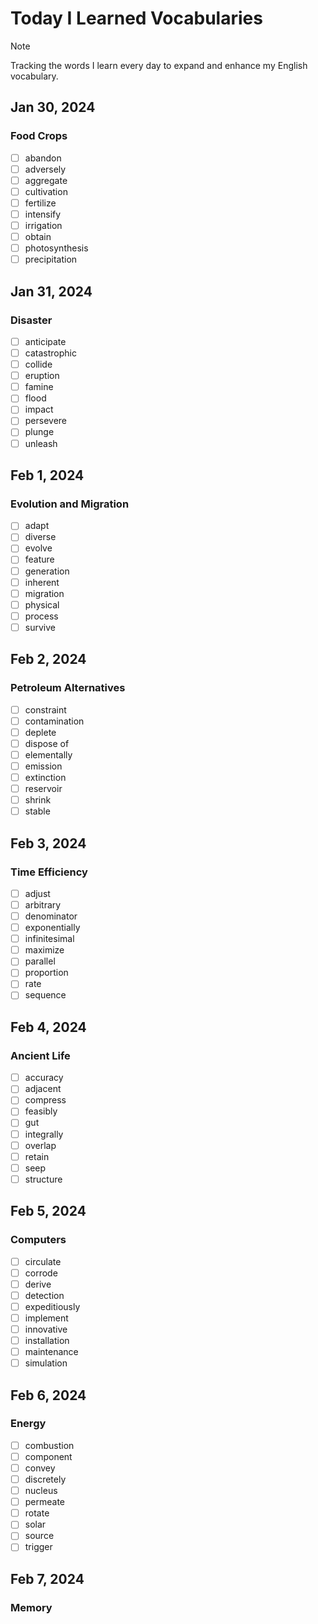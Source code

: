 # Today I Learned Vocabularies

> [!NOTE]
> Tracking the words I learn every day to expand and enhance my English vocabulary.

## Jan 30, 2024
### Food Crops
- [ ] abandon                          <!-- to leave a place, thing, or person, usually for ever - to stop doing an activity before you have finished it -->
- [ ] adversely                        <!-- in a way that has a negative or harmful effect -->
- [ ] aggregate                        <!-- something formed by adding together several amounts or things -->
- [ ] cultivation                      <!-- the act of preparing land and growing crops on it, or the act of growing a particular crop -->
- [ ] fertilize                        <!-- to spread a natural or chemical substance on land or plants, in order to make the plants grow well -->
- [ ] intensify                        <!-- to become greater, more serious, or more extreme, or to make something do this -->
- [ ] irrigation                       <!-- the practice of supplying land with water so that crops and plants will grow -->
- [ ] obtain                           <!-- to get something, especially by asking for it, buying it, working for it, or producing it from something else -->
- [ ] photosynthesis                   <!-- the process by which a plant uses the energy from the light of the sun to make its own food -->
- [ ] precipitation                    <!-- water that falls from the clouds towards the ground, especially as rain or snow -->

## Jan 31, 2024
### Disaster
- [ ] anticipate                       <!-- to imagine or expect that something will happen -->
- [ ] catastrophic                     <!-- causing sudden and very great harm or destruction -->
- [ ] collide                          <!-- (especially of moving objects) to hit something violently -->
- [ ] eruption                         <!-- an occasion when a volcano explodes, and flames and rocks come out of it, or the act of doing this -->
- [ ] famine                           <!-- a situation in which there is not enough food for a great number of people -->
- [ ] flood                            <!-- to cause to fill or become covered with water, especially in a way that causes problems -->
- [ ] impact                           <!-- to have an influence on something -->
- [ ] persevere                        <!-- to continue to exist despite a difficult or changing situation -->
- [ ] plunge                           <!-- to move or fall suddenly and often a long way forward, down, or into something -->
- [ ] unleash                          <!-- to suddenly release a violent force that cannot be controlled -->

## Feb 1, 2024
### Evolution and Migration
- [ ] adapt                            <!-- to change, or to change something, to suit different conditions or uses -->
- [ ] diverse                          <!-- including many different types of people or things -->
- [ ] evolve                           <!-- to develop gradually, or to cause something or someone to develop gradually -->
- [ ] feature                          <!-- a typical quality or an important part of something -->
- [ ] generation                       <!-- all the people of about the same age within a society or within a particular family -->
- [ ] inherent                         <!-- existing as a natural or basic part of something -->
- [ ] migration                        <!-- movement from one region to another and often back again -->
- [ ] physical                         <!-- relating to the body -->
- [ ] process                          <!-- a series of actions that you take in order to achieve a result -->
- [ ] survive                          <!-- to continue to live or exist, especially after being in a difficult or threatening situation -->

## Feb 2, 2024
### Petroleum Alternatives
- [ ] constraint                       <!-- something that controls what you do by keeping you within particular limits -->
- [ ] contamination                    <!-- the process of making something dirty or poisonous, or the state of containing unwanted or dangerous substances -->
- [ ] deplete                          <!-- to reduce something in size or amount, especially supplies of energy, money, etc. -->
- [ ] dispose of                       <!-- to get rid of someone or something or deal with something so that the matter is finished -->
- [ ] elementally                      <!-- in a way that is very basic, simple, and powerful -->
- [ ] emission                         <!-- the act of sending out gas, heat, light, etc. -->
- [ ] extinction                       <!-- a situation in which something no longer exists -->
- [ ] reservoir                        <!-- a place for storing liquid, especially a natural or artificial lake providing water for a city or other area -->
- [ ] shrink                           <!-- to become smaller, or to make something smaller -->
- [ ] stable                           <!-- firmly fixed or not likely to move or change -->

## Feb 3, 2024
### Time Efficiency
- [ ] adjust                           <!-- to change something slightly, especially to make it more correct, effective, or suitable -->
- [ ] arbitrary                        <!-- based on chance rather than being planned or based on reason -->
- [ ] denominator                      <!-- the number below the line in a fraction -->
- [ ] exponentially                    <!-- in a way that becomes quicker and quicker as something that increases becomes larger -->
- [ ] infinitesimal                    <!-- extremely small -->
- [ ] maximize                         <!-- to make something as great in amount, size, or importance as possible -->
- [ ] parallel                         <!-- used to describe an event or situation that happens at the same time as and/or is similar to another one -->
- [ ] proportion                       <!-- the number, amount, or level of one thing when compared to another -->
- [ ] rate                             <!-- the speed at which something happens or changes, or the amount or number of times it happens or changes in a particular period -->
- [ ] sequence                         <!-- a series of related things or events, or the order in which they follow each other -->

## Feb 4, 2024
### Ancient Life
- [ ] accuracy                         <!-- Meaning -->
- [ ] adjacent                         <!-- Meaning -->
- [ ] compress                         <!-- Meaning -->
- [ ] feasibly                         <!-- Meaning -->
- [ ] gut                              <!-- Meaning -->
- [ ] integrally                       <!-- Meaning -->
- [ ] overlap                          <!-- Meaning -->
- [ ] retain                           <!-- Meaning -->
- [ ] seep                             <!-- Meaning -->
- [ ] structure                        <!-- Meaning -->

## Feb 5, 2024
### Computers
- [ ] circulate                        <!-- Meaning -->
- [ ] corrode                          <!-- Meaning -->
- [ ] derive                           <!-- Meaning -->
- [ ] detection                        <!-- Meaning -->
- [ ] expeditiously                    <!-- Meaning -->
- [ ] implement                        <!-- Meaning -->
- [ ] innovative                       <!-- Meaning -->
- [ ] installation                     <!-- Meaning -->
- [ ] maintenance                      <!-- Meaning -->
- [ ] simulation                       <!-- Meaning -->

## Feb 6, 2024
### Energy
- [ ] combustion                       <!-- Meaning -->
- [ ] component                        <!-- Meaning -->
- [ ] convey                           <!-- Meaning -->
- [ ] discretely                       <!-- Meaning -->
- [ ] nucleus                          <!-- Meaning -->
- [ ] permeate                         <!-- Meaning -->
- [ ] rotate                           <!-- Meaning -->
- [ ] solar                            <!-- Meaning -->
- [ ] source                           <!-- Meaning -->
- [ ] trigger                          <!-- Meaning -->

## Feb 7, 2024
### Memory
